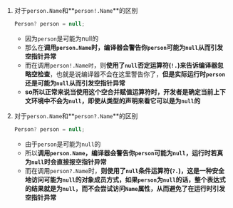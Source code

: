 1. 对于`person.Name`和**`person!.Name`**的区别

   ```c#
   Person? person = null;
   ```

   * 因为`person`是可能为null的
   * 那么在**调用`person.Name`时，编译器会警告你`person`可能为`null`从而引发空指针异常**
   * 而在调用`person!.Name时`，则**使用了`null`否定运算符(`!.`)来告诉编译器忽略空检查**，也就是说编译器不会在这里警告你了，**但是实际运行时`person`还是可能为`null`从而引发空指针异常**
   * <b style="color">so所以正常来说当使用这个空合并赋值运算符时，开发者是确定当前上下文环境中不会为`null`，即使从类型的声明来看它可以是为`null`的</b>

2. 对于`person.Name`和**`person?.Name`**的区别

   ```c#
   Person? person = null;
   ```

   * 由于`person`是可能为`null`的
   * 所以**调用`person.Name`，编译器会警告你`person`可能为`null`，运行时若真为`null`时会直接报空指针异常**
   * 而在调用`person?.Name`时，**则使用了`null`条件运算符(`?.`)，这是一种安全地访问可能为`null`的对象成员方式，如果`person`为`null`的话，整个表达式的结果就是为`null`，而不会尝试访问`Name`属性，从而避免了在运行时引发空指针异常**


